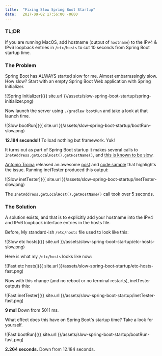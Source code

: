 ```yaml
---
title:  "Fixing Slow Spring Boot Startup"
date:   2017-09-02 17:56:00 -0600
---
```


### TL;DR

If you are running MacOS, add hostname (output of `hostname`) to the IPv4 & IPv6 loopback entries in `/etc/hosts` to cut 10 seconds from Spring Boot startup time.

### The Problem

Spring Boot has ALWAYS started slow for me.
Almost embarrassingly slow.
How slow?
Start with an empty Spring Boot Web application with Spring Initializer.

![Spring Initializer]({{ site.url }}/assets/slow-spring-boot-startup/spring-initializer.png)

Now launch the server using `./gradlew bootRun` and take a look at that launch time.

![Slow bootRun]({{ site.url }}/assets/slow-spring-boot-startup/bootRun-slow.png)

**12.184 seconds!!**
To load nothing but framework.
Yuk!

It turns out as part of Spring Boot startup it makes several calls to `InetAddress.getLocalHost().getHostName()`, and [this is known to be slow](https://github.com/spring-projects/spring-boot/issues/7087).

[Antonio Troina](https://thoeni.io) released an awesome [post](https://thoeni.io/post/macos-sierra-java/) and [code sample](https://github.com/thoeni/inetTester) that highlights the issue.
Running inetTester produced this output:

![Slow inetTester]({{ site.url }}/assets/slow-spring-boot-startup/inetTester-slow.png)

The `InetAddress.getLocalHost().getHostName()` call took over 5 seconds.

### The Solution

A solution exists, and that is to explicitly add your hostname into the IPv4 and IPv6 loopback interface entries in the hosts file.

Before, My standard-ish `/etc/hosts` file used to look like this:

![Slow etc hosts]({{ site.url }}/assets/slow-spring-boot-startup/etc-hosts-slow.png)

Here is what my `/etc/hosts` looks like now:

![Fast etc hosts]({{ site.url }}/assets/slow-spring-boot-startup/etc-hosts-fast.png)

Now with this change (and no reboot or no terminal restarts), inetTester outputs this:

![Fast inetTester]({{ site.url }}/assets/slow-spring-boot-startup/inetTester-fast.png)

**9 ms!**
Down from 5011 ms.

What effect does this have on Spring Boot's startup time?
Take a look for yourself.

![Fast bootRun]({{ site.url }}/assets/slow-spring-boot-startup/bootRun-fast.png)


**2.264 seconds.**
Down from 12.184 seconds.
